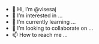 - 👋 Hi, I’m @visesaj
- 👀 I’m interested in ...
- 🌱 I’m currently learning ...
- 💞️ I’m looking to collaborate on ...
- 📫 How to reach me ...

<!---
visesaj/visesaj is a ✨ special ✨ repository because its `README.md` (this file) appears on your GitHub profile.
You can click the Preview link to take a look at your changes.
--->
